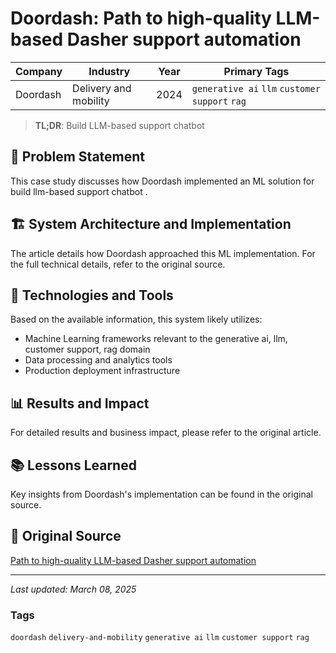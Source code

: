 # Doordash: Path to high-quality LLM-based Dasher support automation

| Company | Industry | Year | Primary Tags | 
|---------|----------|------|--------------|
| Doordash | Delivery and mobility | 2024 | `generative ai` `llm` `customer support` `rag` |

> **TL;DR**: Build LLM-based support chatbot 

## 📝 Problem Statement

This case study discusses how Doordash implemented an ML solution for build llm-based support chatbot .

## 🏗️ System Architecture and Implementation

The article details how Doordash approached this ML implementation. For the full technical details, refer to the original source.

## 🔧 Technologies and Tools

Based on the available information, this system likely utilizes:

- Machine Learning frameworks relevant to the generative ai, llm, customer support, rag domain
- Data processing and analytics tools
- Production deployment infrastructure

## 📊 Results and Impact

For detailed results and business impact, please refer to the original article.

## 📚 Lessons Learned

Key insights from Doordash's implementation can be found in the original source.

## 🔗 Original Source

[Path to high-quality LLM-based Dasher support automation](https://careers.doordash.com/blog/large-language-modules-based-dasher-support-automation/)

---

*Last updated: March 08, 2025*

### Tags

`doordash` `delivery-and-mobility` `generative ai` `llm` `customer support` `rag`
